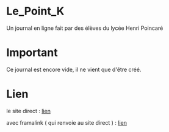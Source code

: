 # Le_Point_K

Un journal en ligne fait par des élèves du lycée Henri Poincaré

# Important

Ce journal est encore vide, il ne vient que d'être créé.

# Lien

le site direct : [lien](https://nath54.github.io/Le_Point_K/main.html)

avec framalink ( qui renvoie au site direct ) : [lien](https://frama.link/lepointK)



